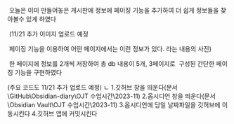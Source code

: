 오늘은 이미 만들어놓은 게시판에 정보에 페이징 기능을 추가하여 더 쉽게 정보들을 찾아볼수 있게 하였다

 (11/21 추가 이미지 업로드 예정

 페이징 기능을 이용하여 어떤 페이지에서는 이런 정보가 있다. 라는 내용의 사진)

 한 페이지에 정보를 2개씩 저장하여 총 db 내용이 5개, 3페이지로  구성된 간단한 페이징 기능을 구현하였다

(주요 코드도 11/21 추가 업로드 예정)
ㄴ
1.깃허브 창을 띄운다(문서\GitHub\Obsidian-diary\OJT 수업시간\2023-11)
2.옵시디언 창을 띄운다(문서\Obsidian Vault\OJT 수업시간\2023-11)
3.옵시디언에 당일 날짜파일을 깃허브에 이동시킨다
4.깃허브 앱에 커밋시킨다